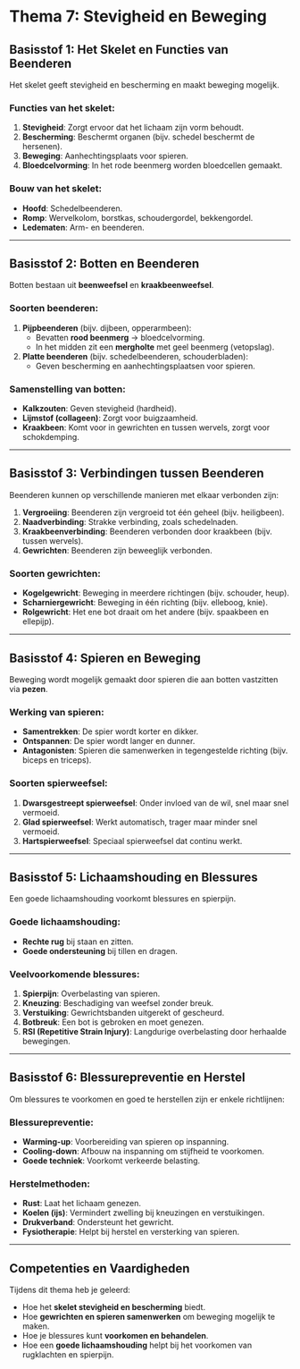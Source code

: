 # **Thema 7: Stevigheid en Beweging**

## **Basisstof 1: Het Skelet en Functies van Beenderen**
Het skelet geeft stevigheid en bescherming en maakt beweging mogelijk.

### **Functies van het skelet:**
1. **Stevigheid**: Zorgt ervoor dat het lichaam zijn vorm behoudt.
2. **Bescherming**: Beschermt organen (bijv. schedel beschermt de hersenen).
3. **Beweging**: Aanhechtingsplaats voor spieren.
4. **Bloedcelvorming**: In het rode beenmerg worden bloedcellen gemaakt.

### **Bouw van het skelet:**
- **Hoofd**: Schedelbeenderen.
- **Romp**: Wervelkolom, borstkas, schoudergordel, bekkengordel.
- **Ledematen**: Arm- en beenderen.

---

## **Basisstof 2: Botten en Beenderen**
Botten bestaan uit **beenweefsel** en **kraakbeenweefsel**.

### **Soorten beenderen:**
1. **Pijpbeenderen** (bijv. dijbeen, opperarmbeen):
   - Bevatten **rood beenmerg** → bloedcelvorming.
   - In het midden zit een **mergholte** met geel beenmerg (vetopslag).
2. **Platte beenderen** (bijv. schedelbeenderen, schouderbladen):
   - Geven bescherming en aanhechtingsplaatsen voor spieren.

### **Samenstelling van botten:**
- **Kalkzouten**: Geven stevigheid (hardheid).
- **Lijmstof (collageen)**: Zorgt voor buigzaamheid.
- **Kraakbeen**: Komt voor in gewrichten en tussen wervels, zorgt voor schokdemping.

---

## **Basisstof 3: Verbindingen tussen Beenderen**
Beenderen kunnen op verschillende manieren met elkaar verbonden zijn:

1. **Vergroeiing**: Beenderen zijn vergroeid tot één geheel (bijv. heiligbeen).
2. **Naadverbinding**: Strakke verbinding, zoals schedelnaden.
3. **Kraakbeenverbinding**: Beenderen verbonden door kraakbeen (bijv. tussen wervels).
4. **Gewrichten**: Beenderen zijn beweeglijk verbonden.

### **Soorten gewrichten:**
- **Kogelgewricht**: Beweging in meerdere richtingen (bijv. schouder, heup).
- **Scharniergewricht**: Beweging in één richting (bijv. elleboog, knie).
- **Rolgewricht**: Het ene bot draait om het andere (bijv. spaakbeen en ellepijp).

---

## **Basisstof 4: Spieren en Beweging**
Beweging wordt mogelijk gemaakt door spieren die aan botten vastzitten via **pezen**.

### **Werking van spieren:**
- **Samentrekken**: De spier wordt korter en dikker.
- **Ontspannen**: De spier wordt langer en dunner.
- **Antagonisten**: Spieren die samenwerken in tegengestelde richting (bijv. biceps en triceps).

### **Soorten spierweefsel:**
1. **Dwarsgestreept spierweefsel**: Onder invloed van de wil, snel maar snel vermoeid.
2. **Glad spierweefsel**: Werkt automatisch, trager maar minder snel vermoeid.
3. **Hartspierweefsel**: Speciaal spierweefsel dat continu werkt.

---

## **Basisstof 5: Lichaamshouding en Blessures**
Een goede lichaamshouding voorkomt blessures en spierpijn.

### **Goede lichaamshouding:**
- **Rechte rug** bij staan en zitten.
- **Goede ondersteuning** bij tillen en dragen.

### **Veelvoorkomende blessures:**
1. **Spierpijn**: Overbelasting van spieren.
2. **Kneuzing**: Beschadiging van weefsel zonder breuk.
3. **Verstuiking**: Gewrichtsbanden uitgerekt of gescheurd.
4. **Botbreuk**: Een bot is gebroken en moet genezen.
5. **RSI (Repetitive Strain Injury)**: Langdurige overbelasting door herhaalde bewegingen.

---

## **Basisstof 6: Blessurepreventie en Herstel**
Om blessures te voorkomen en goed te herstellen zijn er enkele richtlijnen:

### **Blessurepreventie:**
- **Warming-up**: Voorbereiding van spieren op inspanning.
- **Cooling-down**: Afbouw na inspanning om stijfheid te voorkomen.
- **Goede techniek**: Voorkomt verkeerde belasting.

### **Herstelmethoden:**
- **Rust**: Laat het lichaam genezen.
- **Koelen (ijs)**: Vermindert zwelling bij kneuzingen en verstuikingen.
- **Drukverband**: Ondersteunt het gewricht.
- **Fysiotherapie**: Helpt bij herstel en versterking van spieren.

---

## **Competenties en Vaardigheden**
Tijdens dit thema heb je geleerd:

- Hoe het **skelet stevigheid en bescherming** biedt.
- Hoe **gewrichten en spieren samenwerken** om beweging mogelijk te maken.
- Hoe je blessures kunt **voorkomen en behandelen**.
- Hoe een **goede lichaamshouding** helpt bij het voorkomen van rugklachten en spierpijn.